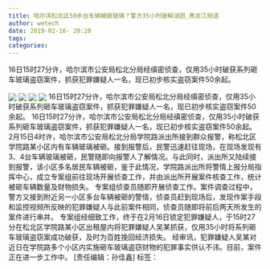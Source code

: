 ```yaml
---
title: 哈尔滨松北区50余台车辆被砸玻璃？警方35小时破解谜团_黑龙江频道
author: wetech
date: 2019-02-16- 20:20
tags: 
categories: 
---
```

16日15时27分许，哈尔滨市公安局松北分局经缜密侦查，仅用35小时破获系列砸车玻璃盗窃案件，抓获犯罪嫌疑人一名，现已初步核实盗窃案件50余起。
<!-- more -->
                
<img align="center" border="0" src="http://p0.ifengimg.com/fck/2019_07/8b2ef02a2b03f1b_w600_h433.jpg" />
                
<img align="center" border="0" src="http://p0.ifengimg.com/fck/2019_07/401d388c0a21669_w600_h900.jpg" />
                
<img align="center" border="0" src="http://p0.ifengimg.com/fck/2019_07/7df757a6f9e0050_w600_h400.jpg" />
            
<img align="center" border="0" src="http://p2.ifengimg.com/a/2016/0810/204c433878d5cf9size1_w16_h16.png" />
16日15时27分许，哈尔滨市公安局松北分局经缜密侦查，仅用35小时破获系列砸车玻璃盗窃案件，抓获犯罪嫌疑人一名，现已初步核实盗窃案件50余起。
16日15时27分许，哈尔滨市公安局松北分局经缜密侦查，仅用35小时破获系列砸车玻璃盗窃案件，抓获犯罪嫌疑人一名，现已初步核实盗窃案件50余起。
2月15日4时许，哈尔滨市公安局松北分局学院路派出所接到群众报警，称松北区学院路某小区内有车辆玻璃被砸。接到报警后，民警迅速赶往现场，在现场发现有3、4台车辆玻璃被砸，民警随即向报警人了解情况。与此同时，派出所又陆续接到报警，该小区多名居民车辆被砸，鉴于此情况，学院路派出所将警情上报分局指挥中心，成立专案组前往现场开展侦查工作，并由派出所开展案件核查工作，统计被砸车辆数量及财物损失。
专案组侦查员随即开展侦查工作。案件调查过程中，警方又接到附近另一小区多台车辆被砸的警情，侦查员赶到现场后，发现作案手段和监控视频所反映的犯罪嫌疑人与此前案件相同，侦查员随即将前后两天所发生的案件进行串并。
专案组经细致工作，终于在2月16日锁定犯罪嫌疑人，于15时27分在松北区学院路某小区出租屋内将犯罪嫌疑人吴某抓获，仅用35小时将系列砸车玻璃盗窃案成功破获，及时为百姓挽回经济损失。
经审讯，犯罪嫌疑人吴某对近日在学院路多个小区内实施砸车玻璃盗窃财物的犯罪事实供认不讳。目前，案件正在进一步工作中。
[责任编辑：孙佳鑫]
标签：
 
             
